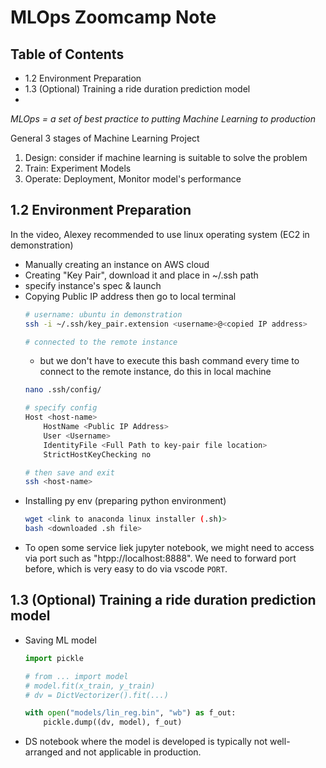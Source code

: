 # MLOps Zoomcamp Note

## Table of Contents
- 1.2 Environment Preparation
- 1.3 (Optional) Training a ride duration prediction model
- 

*MLOps = a set of best practice to putting Machine Learning to production*

General 3 stages of Machine Learning Project
1. Design: consider if machine learning is suitable to solve the problem
2. Train: Experiment Models
3. Operate: Deployment, Monitor model's performance

## 1.2 Environment Preparation

In the video, Alexey recommended to use linux operating system (EC2 in demonstration)
- Manually creating an instance on AWS cloud
- Creating "Key Pair", download it and place in ~/.ssh path
- specify instance's spec & launch
- Copying Public IP address then go to local terminal
    ```bash
    # username: ubuntu in demonstration
    ssh -i ~/.ssh/key_pair.extension <username>@<copied IP address>

    # connected to the remote instance
    ```
    - but we don't have to execute this bash command every time to connect to the remote instance, do this in local machine
    ```bash
    nano .ssh/config/
    
    # specify config
    Host <host-name>
        HostName <Public IP Address>
        User <Username>
        IdentityFile <Full Path to key-pair file location> 
        StrictHostKeyChecking no

    # then save and exit
    ssh <host-name>
    ```
- Installing py env (preparing python environment)
    ```bash
    wget <link to anaconda linux installer (.sh)>
    bash <downloaded .sh file>
    ```
- To open some service liek jupyter notebook, we might need to access via port such as "htpp://localhost:8888". We need to forward port before, which is very easy to do via vscode `PORT`.

## 1.3 (Optional) Training a ride duration prediction model
- Saving ML model
    ```python
    import pickle

    # from ... import model
    # model.fit(x_train, y_train)
    # dv = DictVectorizer().fit(...)

    with open("models/lin_reg.bin", "wb") as f_out:
        pickle.dump((dv, model), f_out)
    ```
- DS notebook where the model is developed is typically not well-arranged and not applicable in production.